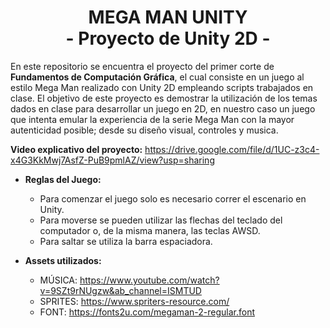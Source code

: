 <div align="center">
  <h1>MEGA MAN UNITY<br>- Proyecto de Unity 2D -</h1>
  <p align="center">
  </p>
</div>

En este repositorio se encuentra el proyecto del primer corte de **Fundamentos de Computación Gráfica**, el cual consiste en un juego al estilo Mega Man realizado con Unity 2D empleando scripts trabajados en clase. El objetivo de este proyecto es demostrar la utilización de los temas dados en clase para desarrollar un juego en 2D, en nuestro caso un juego que intenta emular la experiencia de la serie Mega Man con la mayor autenticidad posible; desde su diseño visual, controles y musica.
 
**Video explicativo del proyecto:**
https://drive.google.com/file/d/1UC-z3c4-x4G3KkMwj7AsfZ-PuB9pmlAZ/view?usp=sharing

- **Reglas del Juego:**
  - Para comenzar el juego solo es necesario correr el escenario en Unity.
  - Para moverse se pueden utilizar las flechas del teclado del computador o, de la misma manera, las teclas AWSD.
  - Para saltar se utiliza la barra espaciadora.

- **Assets utilizados:**
  - MÚSICA: https://www.youtube.com/watch?v=9SZt9rNUgzw&ab_channel=ISMTUD
  - SPRITES: https://www.spriters-resource.com/
  - FONT: https://fonts2u.com/megaman-2-regular.font
